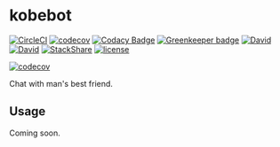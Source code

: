 # kobebot

[![CircleCI](https://img.shields.io/circleci/project/suddi/kobebot/master.svg)](https://circleci.com/gh/suddi/kobebot)
[![codecov](https://codecov.io/gh/suddi/kobebot/branch/master/graph/badge.svg)](https://codecov.io/gh/suddi/kobebot)
[![Codacy Badge](https://api.codacy.com/project/badge/Grade/462b2e476c1641b0ac4ade17a6064a8d)](https://www.codacy.com/app/Suddi/kobebot?utm_source=github.com&amp;utm_medium=referral&amp;utm_content=suddi/kobebot&amp;utm_campaign=Badge_Grade)
[![Greenkeeper badge](https://badges.greenkeeper.io/suddi/kobebot.svg)](https://greenkeeper.io/)
[![David](https://img.shields.io/david/suddi/kobebot.svg)](https://david-dm.org/suddi/kobebot)
[![David](https://img.shields.io/david/dev/suddi/kobebot.svg)](https://david-dm.org/suddi/kobebot?type=dev)
[![StackShare](https://img.shields.io/badge/tech-stack-0690fa.svg?style=flat)](https://stackshare.io/suddi/kobebot)
[![license](https://img.shields.io/github/license/suddi/kobebot.svg)](https://github.com/suddi/kobebot/blob/master/LICENSE)

[![codecov](https://codecov.io/gh/suddi/kobebot/branch/master/graphs/commits.svg)](https://codecov.io/gh/suddi/kobebot)

Chat with man's best friend.

## Usage

Coming soon.
